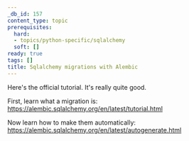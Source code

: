 ```yaml
---
_db_id: 157
content_type: topic
prerequisites:
  hard:
  - topics/python-specific/sqlalchemy
  soft: []
ready: true
tags: []
title: Sqlalchemy migrations with Alembic
---
```


Here's the official tutorial. It's really quite good.

First, learn what a migration is: https://alembic.sqlalchemy.org/en/latest/tutorial.html

Now learn how to make them automatically: https://alembic.sqlalchemy.org/en/latest/autogenerate.html